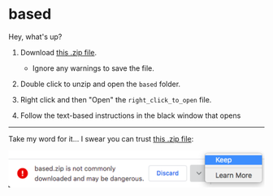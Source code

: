 # based

Hey, what's up?

1. Download [this .zip file][1].

   - Ignore any warnings to save the file.

2. Double click to unzip and open the `based` folder.

3. Right click and then "Open" the `right_click_to_open` file.

4. Follow the text-based instructions in the black window that opens



---

Take my word for it... I swear you can trust [this .zip file][1]:

![MacOS Chrome Warning](https://raw.githubusercontent.com/tvquizphd/based/main/warning.png)


[1]: https://github.com/tvquizphd/based/releases/download/1.0.0/based.zip
